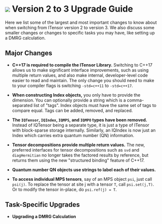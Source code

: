 # <img src="docs/VERSION/upgrade2to3/icon.png" class="largeicon"> Version 2 to 3 Upgrade Guide

Here we list some of the largest and most important changes to know about
when switching from ITensor version 2 to version 3. 
We also discuss some smaller changes or changes to specific tasks you 
may have, like setting up a DMRG calculation.

## Major Changes

* **C++17 is required to compile the ITensor Library.** Switching to C++17
  allows us to make significant interface improvements, such as using 
  multiple return values, and also make internal, developer-level code
  easier to read and maintain. The only change you should need to make
  to your compiler flags is switching `-std=c++11` to `-std=c++17`.

* **When constructing  Index objects,** you only have to provide the dimension.
  You can optionally provide a string which is a comma-separated list of "tags".
  Index objects must have the same set of tags to compare equal. Tags can be 
  added, removed, and replaced.

* **The `IQTensor`, `IQIndex`, `IQMPS`, and `IQMPO` types have been removed.**
  Instead of IQTensor being a separate type, it is just a type of ITensor
  with block-sparse storage internally. Similarly, an IQIndex is now just
  an Index which carries extra quantum number (QN) information.

* **Tensor decompositions provide multiple return values.** The new, preferred
  interfaces for tensor decompositions such as `svd` and `diagHermitian` no
  longer takes the factored results by reference, but returns them using the
  new "structured binding" feature of C++17.

* **Quantum number QN objects use strings to label each of their values.** 

* **To access individual MPS tensors**, say of an MPS object `psi`, just
  call `psi(j)`. To replace the tensor at site j with a tensor `T`, call
  `psi.set(j,T)`. Or to modify the tensor in-place, do `psi.ref(j) = T`.

## Task-Specific Upgrades

* **Upgrading a DMRG Calculation**
